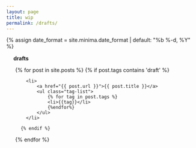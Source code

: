```yaml
---
layout: page
title: wip
permalink: /drafts/
---
```


{% assign date_format = site.minima.date_format | default: "%b %-d, %Y" %}

<div class="tagblock">
<img src="{{ "assets/tag_purple.png" | relative_url }}" style="width: 15px"/>
<strong>drafts</strong>

 <ul>
   {% for post in site.posts %}
      {% if post.tags contains 'draft' %} 
         
        <li>
			<a href="{{ post.url }}">{{ post.title }}</a>
			<ul class="tag-list">
				{% for tag in post.tags %}
				<li>{{tag}}</li>
				{%endfor%}
			</ul>
        </li>

      {% endif %}
  {% endfor %}
</ul>

</div>

